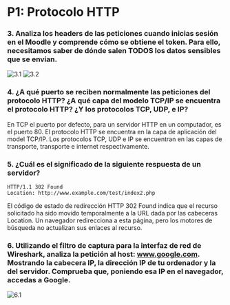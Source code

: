 # P1: Protocolo HTTP

### 3. Analiza los headers de las peticiones cuando inicias sesión en el Moodle y comprende cómo se obtiene el token. Para ello, necesitamos saber de dónde salen TODOS los datos sensibles que se envían.
![3.1](https://github.com/Ariel-A-C/despliegue-de-aplicaciones-web/assets/144775269/c419dc78-fa89-4db5-8fcb-2b1a9d071884)
![3.2](https://github.com/Ariel-A-C/despliegue-de-aplicaciones-web/assets/144775269/bc497418-cbc7-4d2d-9caf-096d74953afc)

### 4. ¿A qué puerto se reciben normalmente las peticiones del protocolo HTTP? ¿A qué capa del modelo TCP/IP se encuentra el protocolo HTTP? ¿Y los protocolos TCP, UDP, e IP?
En TCP el puerto por defecto, para un servidor HTTP en un computador, es el puerto 80. El protocolo HTTP se encuentra en la capa de aplicación del model TCP/IP. Los protocolos TCP, UDP e IP se encuentran en las capas de transporte, transporte e internet respectivamente.

### 5. ¿Cuál es el significado de la siguiente respuesta de un servidor?
`HTTP/1.1 302 Found`   
`Location: http://www.example.com/test/index2.php`

El código de estado de redirección HTTP 302 Found indica que el recurso solicitado ha sido movido temporalmente a la URL dada por las cabeceras Location. Un navegador redirecciona a esta página, pero los motores de búsqueda no actualizan sus enlaces al recurso.

### 6. Utilizando el filtro de captura para la interfaz de red de Wireshark, analiza la petición al host: www.google.com. Mostrando la cabecera IP, la dirección IP de tu ordenador y la del servidor. Comprueba que, poniendo esa IP en el navegador, accedas a Google.
![6.1](https://github.com/Ariel-A-C/despliegue-de-aplicaciones-web/assets/144775269/cb544b0a-d9f3-44cf-8fdd-11e64efedef0)
